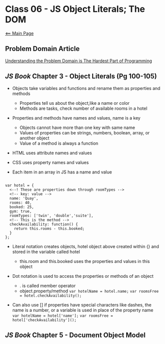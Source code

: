 # Class 06 - JS Object Literals; The DOM

[<== Main Page](../README.md)

## Problem Domain Article

[Understanding the Problem Domain is The Hardest Part of Programming](https://simpleprogrammer.com/understanding-the-problem-domain-is-the-hardest-part-of-programming)

## *JS Book* Chapter 3 - Object Literals (Pg 100-105)

- Objects take variables and functions and rename them as properties and methods
  - Properties tell us about the object,like a name or color
  - Methods are tasks, check number of available rooms in a hotel
- Properties and methods have names and values, name is a key
  - Objects cannot have more than one key with same name
  - Values of properties can be strings, numbers, boolean, array, or another object
  - Value of a method is always a function
  
- HTML uses attribute names and values
- CSS uses property names and values
- Each item in an array in JS has a name and value

```render-javascript

var hotel = {
  <--! These are properties down through roomTypes -->
  <!-- key: value -->
  name: 'Quay',
  rooms: 40,
  booked: 25,
  gym: true,
  roomTypes: ['twin', 'double','suite'],
  <!-- This is the method -->
  checkAvailability: function() { 
    return this.rooms - this.booked;
  }
};

```

- Literal notation creates objects, hotel object above created within {} and stored in the variable called hotel
  - this.room and this.booked uses the properties and values in this object
- Dot notation is used to access the properties or methods of an object
  - . is called member operator
  - object.property/method
`var hotelName = hotel.name;`
`var roomsFree = hotel.checkAvailability();`

- Can also use [] if properties have special characters like dashes, the name is a number, or a variable is used in place of the property name
`var hotelName = hotel['name'];`
`var roomsFree = hotel['checkAvailability']();`

## *JS Book* Chapter 5 - Document Object Model
